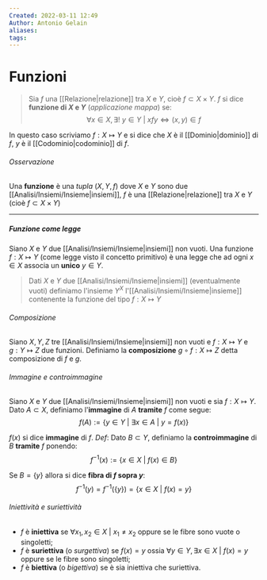 ```yaml
---
Created: 2022-03-11 12:49
Author: Antonio Gelain
aliases: 
tags:
---
```


# Funzioni
>Sia $f$ una [[Relazione|relazione]] tra $X$ e $Y$, cioè $f \subset X \times Y$.
>$f$ si dice **funzione di $X$ e $Y$** (*applicazione mappa*) se:
> $$\forall x \in X, \exists ! \ y \in Y\ |\ xfy \iff (x, y) \in f$$

In questo caso scriviamo $f: X \mapsto Y$ e si dice che $X$ è il [[Dominio|dominio]] di $f$, $y$ è il [[Codominio|codominio]] di $f$.

###### Osservazione
Una **funzione** è una *tupla* $(X, Y, f)$ dove $X$ e $Y$ sono due [[Analisi/Insiemi/Insieme|insiemi]], $f$ è una [[Relazione|relazione]] tra $X$ e $Y$ (cioè $f \subset X \times Y$)

---

##### Funzione come legge
Siano $X$ e $Y$ due [[Analisi/Insiemi/Insieme|insiemi]] non vuoti.
Una funzione $f: X \mapsto Y$ (come legge visto il concetto primitivo) è una legge che ad ogni $x \in X$ associa un **unico** $y \in Y$.

> Dati $X$ e $Y$ due [[Analisi/Insiemi/Insieme|insiemi]] (eventualmente vuoti) definiamo l'insieme $Y^X$ l'[[Analisi/Insiemi/Insieme|insieme]] contenente la funzione del tipo $f: X \mapsto Y$

###### Composizione
Siano $X, Y, Z$ tre [[Analisi/Insiemi/Insieme|insiemi]] non vuoti e $f: X \mapsto Y$ e $g: Y \mapsto Z$ due funzioni.
Definiamo la **composizione** $g \circ f: X \mapsto Z$ detta composizione di $f$ e $g$.

###### Immagine e controimmagine
Siano $X$ e $Y$ due [[Analisi/Insiemi/Insieme|insiemi]] non vuoti e sia $f: X \mapsto Y$.
Dato $A \subset X$, definiamo l'**immagine** di $A$ **tramite** $f$ come segue:
$$f(A) := \{ y \in Y\ |\ \exists x \in A\ |\ y = f(x) \}$$

$f(x)$ si dice **immagine** di $f$.
*Def*: Dato $B \subset Y$, definiamo la **controimmagine** di $B$ **tramite** $f$ ponendo:
$$f^{-1}(x) := \{ x \in X\ |\ f(x) \in B \}$$

Se $B = \{ y \}$ allora si dice **fibra di $f$  sopra $y$**:
$$f^{-1}(y) = f^{-1}(\{ y \}) = \{ x \in X\ |\ f(x) = y \}$$

###### Iniettività e suriettività
- $f$ è **iniettiva** se $\forall x_1, x_2 \in X\ |\ x_1 \neq x_2$ oppure se le fibre sono vuote o singoletti;
- $f$ è **suriettiva** (o *surgettiva*) se $f(x) = y$ ossia $\forall y \in Y, \exists x \in X\ |\ f(x) = y$ oppure se le fibre sono singoletti;
- $f$ è **biettiva** (o *bigettiva*) se è sia iniettiva che suriettiva.

